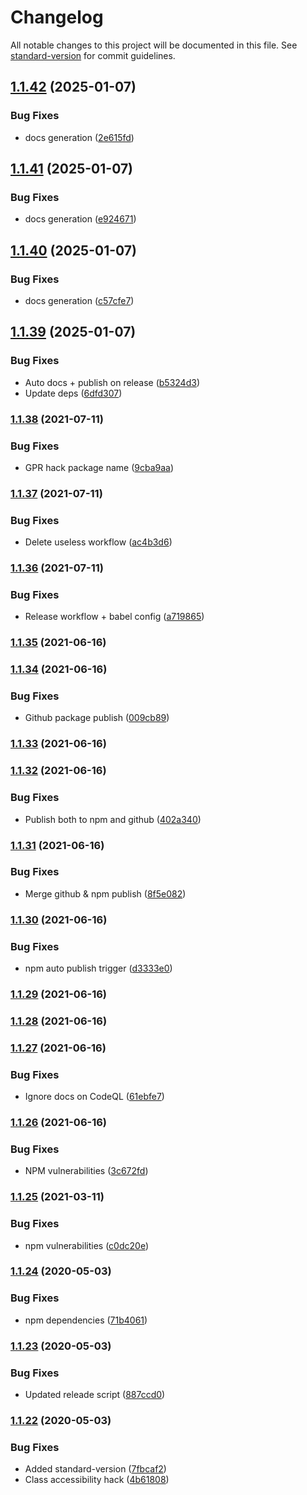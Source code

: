 # Changelog

All notable changes to this project will be documented in this file. See [standard-version](https://github.com/conventional-changelog/standard-version) for commit guidelines.

## [1.1.42](https://github.com/Zenoo/slick-loader/compare/v1.1.41...v1.1.42) (2025-01-07)


### Bug Fixes

* docs generation ([2e615fd](https://github.com/Zenoo/slick-loader/commit/2e615fd62c5f3f34ad490e61b1447070830a9170))

## [1.1.41](https://github.com/Zenoo/slick-loader/compare/v1.1.40...v1.1.41) (2025-01-07)


### Bug Fixes

* docs generation ([e924671](https://github.com/Zenoo/slick-loader/commit/e9246710fd196ebe19e7a74ccb34ae7949c43d35))

## [1.1.40](https://github.com/Zenoo/slick-loader/compare/v1.1.39...v1.1.40) (2025-01-07)


### Bug Fixes

* docs generation ([c57cfe7](https://github.com/Zenoo/slick-loader/commit/c57cfe7058ce21ecb5c6c9ea41fc923d9f0efc13))

## [1.1.39](https://github.com/Zenoo/slick-loader/compare/v1.1.38...v1.1.39) (2025-01-07)


### Bug Fixes

* Auto docs + publish on release ([b5324d3](https://github.com/Zenoo/slick-loader/commit/b5324d3c6aa7d3d25a483fb770f8b5c9388cfe10))
* Update deps ([6dfd307](https://github.com/Zenoo/slick-loader/commit/6dfd3077890e01ecaf05c8f53af6e33bf75605c0))

### [1.1.38](https://github.com/Zenoo/slick-loader/compare/v1.1.37...v1.1.38) (2021-07-11)


### Bug Fixes

* GPR hack package name ([9cba9aa](https://github.com/Zenoo/slick-loader/commit/9cba9aa1fe06d04b90cc18a2a5c84969656d3d49))

### [1.1.37](https://github.com/Zenoo/slick-loader/compare/v1.1.36...v1.1.37) (2021-07-11)


### Bug Fixes

* Delete useless workflow ([ac4b3d6](https://github.com/Zenoo/slick-loader/commit/ac4b3d669cf2ecf24900c9d25b72c03ee6e8c3f5))

### [1.1.36](https://github.com/Zenoo/slick-loader/compare/v1.1.35...v1.1.36) (2021-07-11)


### Bug Fixes

* Release workflow + babel config ([a719865](https://github.com/Zenoo/slick-loader/commit/a7198650272424d2f96583f50cedfde5034a6c91))

### [1.1.35](https://github.com/Zenoo/slick-loader/compare/v1.1.34...v1.1.35) (2021-06-16)

### [1.1.34](https://github.com/Zenoo/slick-loader/compare/v1.1.33...v1.1.34) (2021-06-16)


### Bug Fixes

* Github package publish ([009cb89](https://github.com/Zenoo/slick-loader/commit/009cb899f04787154c0721f4e25cab9cbd61c78e))

### [1.1.33](https://github.com/Zenoo/slick-loader/compare/v1.1.32...v1.1.33) (2021-06-16)

### [1.1.32](https://github.com/Zenoo/slick-loader/compare/v1.1.31...v1.1.32) (2021-06-16)


### Bug Fixes

* Publish both to npm and github ([402a340](https://github.com/Zenoo/slick-loader/commit/402a340be69b3457114b11dbc3d91c250fe20234))

### [1.1.31](https://github.com/Zenoo/slick-loader/compare/v1.1.30...v1.1.31) (2021-06-16)


### Bug Fixes

* Merge github & npm publish ([8f5e082](https://github.com/Zenoo/slick-loader/commit/8f5e0825aa3ef1ed6a843cb82c5996cef45c205a))

### [1.1.30](https://github.com/Zenoo/slick-loader/compare/v1.1.29...v1.1.30) (2021-06-16)


### Bug Fixes

* npm auto publish trigger ([d3333e0](https://github.com/Zenoo/slick-loader/commit/d3333e03ac74f6f74042c5adb3d0ec1c1774f116))

### [1.1.29](https://github.com/Zenoo/slick-loader/compare/v1.1.28...v1.1.29) (2021-06-16)

### [1.1.28](https://github.com/Zenoo/slick-loader/compare/v1.1.27...v1.1.28) (2021-06-16)

### [1.1.27](https://github.com/Zenoo/slick-loader/compare/v1.1.26...v1.1.27) (2021-06-16)


### Bug Fixes

* Ignore docs on CodeQL ([61ebfe7](https://github.com/Zenoo/slick-loader/commit/61ebfe77fae3a9c24ddc9197b69697c4039e9fb7))

### [1.1.26](https://github.com/Zenoo/slick-loader/compare/v1.1.25...v1.1.26) (2021-06-16)


### Bug Fixes

* NPM vulnerabilities ([3c672fd](https://github.com/Zenoo/slick-loader/commit/3c672fd45354d3567ded72a95a97b486282d32d7))

### [1.1.25](https://github.com/Zenoo/slick-loader/compare/v1.1.24...v1.1.25) (2021-03-11)


### Bug Fixes

* npm vulnerabilities ([c0dc20e](https://github.com/Zenoo/slick-loader/commit/c0dc20eb0cbc63d35e4c712e40d8850d3f77df42))

### [1.1.24](https://github.com/Zenoo/slick-loader/compare/v1.1.23...v1.1.24) (2020-05-03)


### Bug Fixes

* npm dependencies ([71b4061](https://github.com/Zenoo/slick-loader/commit/71b406154e9cf5bcd2f44c1f210c356ce25a6b4c))

### [1.1.23](https://github.com/Zenoo/slick-loader/compare/v1.1.22...v1.1.23) (2020-05-03)


### Bug Fixes

* Updated releade script ([887ccd0](https://github.com/Zenoo/slick-loader/commit/887ccd0c814b7ba30acdf7f9eea99bfc433bfa31))

### [1.1.22](https://github.com/Zenoo/slick-loader/compare/v1.1.21...v1.1.22) (2020-05-03)


### Bug Fixes

* Added standard-version ([7fbcaf2](https://github.com/Zenoo/slick-loader/commit/7fbcaf2e76487f7b358342a939129a6233fc7433))
* Class accessibility hack ([4b61808](https://github.com/Zenoo/slick-loader/commit/4b61808584d8fb25d2bc8af977d238594c14c20d))

